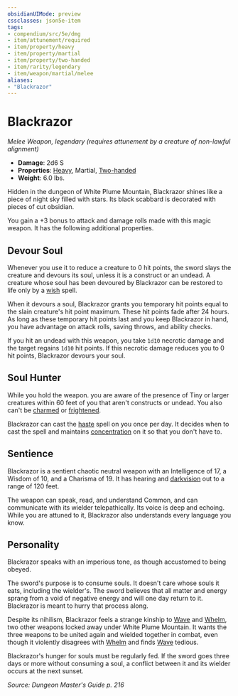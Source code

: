 ```yaml
---
obsidianUIMode: preview
cssclasses: json5e-item
tags:
- compendium/src/5e/dmg
- item/attunement/required
- item/property/heavy
- item/property/martial
- item/property/two-handed
- item/rarity/legendary
- item/weapon/martial/melee
aliases: 
- "Blackrazor"
---
```

# Blackrazor
*Melee Weapon, legendary (requires attunement by a creature of non-lawful alignment)*  

- **Damage**: 2d6 S
- **Properties**: [Heavy](5E2014官方资源/规则/item-properties.md#Heavy), Martial, [Two-handed](5E2014官方资源/规则/item-properties.md#Two-handed)
- **Weight**: 6.0 lbs.

Hidden in the dungeon of White Plume Mountain, Blackrazor shines like a piece of night sky filled with stars. Its black scabbard is decorated with pieces of cut obsidian.

You gain a +3 bonus to attack and damage rolls made with this magic weapon. It has the following additional properties.

## Devour Soul

Whenever you use it to reduce a creature to 0 hit points, the sword slays the creature and devours its soul, unless it is a construct or an undead. A creature whose soul has been devoured by Blackrazor can be restored to life only by a [wish](5E2014官方资源/spells/wish.md) spell.

When it devours a soul, Blackrazor grants you temporary hit points equal to the slain creature's hit point maximum. These hit points fade after 24 hours. As long as these temporary hit points last and you keep Blackrazor in hand, you have advantage on attack rolls, saving throws, and ability checks.

If you hit an undead with this weapon, you take `1d10` necrotic damage and the target regains `1d10` hit points. If this necrotic damage reduces you to 0 hit points, Blackrazor devours your soul.

## Soul Hunter

While you hold the weapon. you are aware of the presence of Tiny or larger creatures within 60 feet of you that aren't constructs or undead. You also can't be [charmed](5E2014官方资源/规则/conditions.md#charmed) or [frightened](5E2014官方资源/规则/conditions.md#frightened).

Blackrazor can cast the [haste](5E2014官方资源/spells/haste.md) spell on you once per day. It decides when to cast the spell and maintains [concentration](5E2014官方资源/规则/conditions.md#concentration) on it so that you don't have to.

## Sentience

Blackrazor is a sentient chaotic neutral weapon with an Intelligence of 17, a Wisdom of 10, and a Charisma of 19. It has hearing and [darkvision](5E2014官方资源/规则/senses.md#darkvision) out to a range of 120 feet.

The weapon can speak, read, and understand Common, and can communicate with its wielder telepathically. Its voice is deep and echoing. While you are attuned to it, Blackrazor also understands every language you know.

## Personality

Blackrazor speaks with an imperious tone, as though accustomed to being obeyed.

The sword's purpose is to consume souls. It doesn't care whose souls it eats, including the wielder's. The sword believes that all matter and energy sprang from a void of negative energy and will one day return to it. Blackrazor is meant to hurry that process along.

Despite its nihilism, Blackrazor feels a strange kinship to [Wave](5E2014官方资源/items/wave.md) and [Whelm](5E2014官方资源/items/whelm.md), two other weapons locked away under White Plume Mountain. It wants the three weapons to be united again and wielded together in combat, even though it violently disagrees with [Whelm](5E2014官方资源/items/whelm.md) and finds [Wave](5E2014官方资源/items/wave.md) tedious.

Blackrazor's hunger for souls must be regularly fed. If the sword goes three days or more without consuming a soul, a conflict between it and its wielder occurs at the next sunset.

*Source: Dungeon Master's Guide p. 216*